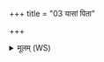 +++
title = "03 यासां पिता"

+++
<details><summary>मूलम् (WS)</summary>

यासां पिता पर्जन्यो भूमिर्माता बभूव ।  
हृयामि सर्वा ओषधीर्गोजाताः सोम जिन्व ताः ॥ ३ ॥
</details>